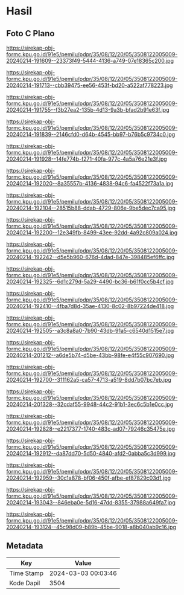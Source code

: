 # Hasil

## Foto C Plano

https://sirekap-obj-formc.kpu.go.id/91e5/pemilu/pdpr/35/08/12/20/05/3508122005009-20240214-191609--23373f49-5444-4136-a749-07e18365c200.jpg

https://sirekap-obj-formc.kpu.go.id/91e5/pemilu/pdpr/35/08/12/20/05/3508122005009-20240214-191713--cbb39475-ee56-453f-bd20-a522af778223.jpg

https://sirekap-obj-formc.kpu.go.id/91e5/pemilu/pdpr/35/08/12/20/05/3508122005009-20240214-191755--f3b27ea2-135b-4d13-9a3b-bfad2b91e63f.jpg

https://sirekap-obj-formc.kpu.go.id/91e5/pemilu/pdpr/35/08/12/20/05/3508122005009-20240214-191839--2146cfd0-d64b-4545-bb97-b76b5c9734c0.jpg

https://sirekap-obj-formc.kpu.go.id/91e5/pemilu/pdpr/35/08/12/20/05/3508122005009-20240214-191928--14fe774b-f271-40fa-977c-4a5a76e21e3f.jpg

https://sirekap-obj-formc.kpu.go.id/91e5/pemilu/pdpr/35/08/12/20/05/3508122005009-20240214-192020--8a35557b-4136-4838-94c6-fa4522f73a1a.jpg

https://sirekap-obj-formc.kpu.go.id/91e5/pemilu/pdpr/35/08/12/20/05/3508122005009-20240214-192104--28515b88-ddab-4729-806e-9be5dec7ca95.jpg

https://sirekap-obj-formc.kpu.go.id/91e5/pemilu/pdpr/35/08/12/20/05/3508122005009-20240214-192200--12e349fb-8499-43ee-92dd-4a92c809a024.jpg

https://sirekap-obj-formc.kpu.go.id/91e5/pemilu/pdpr/35/08/12/20/05/3508122005009-20240214-192242--d5e5b960-676d-4dad-847e-398485ef6ffc.jpg

https://sirekap-obj-formc.kpu.go.id/91e5/pemilu/pdpr/35/08/12/20/05/3508122005009-20240214-192325--6d1c279d-5a29-4490-bc36-b61f0cc5b4cf.jpg

https://sirekap-obj-formc.kpu.go.id/91e5/pemilu/pdpr/35/08/12/20/05/3508122005009-20240214-192410--4fba7d8d-35ae-4130-8c02-8b97224de418.jpg

https://sirekap-obj-formc.kpu.go.id/91e5/pemilu/pdpr/35/08/12/20/05/3508122005009-20240214-192505--a3c8a8a0-7b90-43db-91a5-c6540d1515e7.jpg

https://sirekap-obj-formc.kpu.go.id/91e5/pemilu/pdpr/35/08/12/20/05/3508122005009-20240214-201212--a6de5b74-d5be-43bb-98fe-e4f55c907690.jpg

https://sirekap-obj-formc.kpu.go.id/91e5/pemilu/pdpr/35/08/12/20/05/3508122005009-20240214-192700--311162a5-ca57-4713-a519-8dd7b07bc7eb.jpg

https://sirekap-obj-formc.kpu.go.id/91e5/pemilu/pdpr/35/08/12/20/05/3508122005009-20240214-201328--32cdaf55-9948-44c2-91b1-3ec6c5b1e0cc.jpg

https://sirekap-obj-formc.kpu.go.id/91e5/pemilu/pdpr/35/08/12/20/05/3508122005009-20240214-192828--e2217377-1740-483c-ad07-79246c35475e.jpg

https://sirekap-obj-formc.kpu.go.id/91e5/pemilu/pdpr/35/08/12/20/05/3508122005009-20240214-192912--da87dd70-5d50-4840-afd2-0abba5c3d999.jpg

https://sirekap-obj-formc.kpu.go.id/91e5/pemilu/pdpr/35/08/12/20/05/3508122005009-20240214-192959--30c1a878-bf06-450f-afbe-ef87829c03d1.jpg

https://sirekap-obj-formc.kpu.go.id/91e5/pemilu/pdpr/35/08/12/20/05/3508122005009-20240214-193043--846eba0e-5d16-47dd-8355-37988a649fa7.jpg

https://sirekap-obj-formc.kpu.go.id/91e5/pemilu/pdpr/35/08/12/20/05/3508122005009-20240214-193124--45c98d09-b89b-45be-9018-a8b040ab9c16.jpg


## Metadata

| Key        | Value               |
| ---------- | ------------------- |
| Time Stamp | 2024-03-03 00:03:46 |
| Kode Dapil | 3504                |



